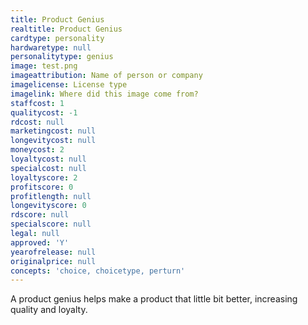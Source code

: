 ```yaml
---
title: Product Genius
realtitle: Product Genius
cardtype: personality
hardwaretype: null
personalitytype: genius
image: test.png
imageattribution: Name of person or company
imagelicense: License type
imagelink: Where did this image come from?
staffcost: 1
qualitycost: -1
rdcost: null
marketingcost: null
longevitycost: null
moneycost: 2
loyaltycost: null
specialcost: null
loyaltyscore: 2
profitscore: 0
profitlength: null
longevityscore: 0
rdscore: null
specialscore: null
legal: null
approved: 'Y'
yearofrelease: null
originalprice: null
concepts: 'choice, choicetype, perturn'
---
```


A product genius helps make a product that little bit better, increasing quality and loyalty.
